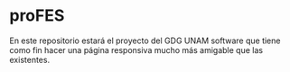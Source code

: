 # proFES
En este repositorio estará el proyecto del GDG UNAM software que tiene como fin hacer una página responsiva mucho más amigable que las existentes.
